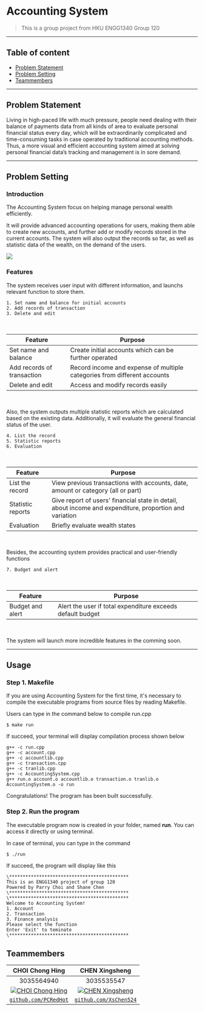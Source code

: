 # Accounting System

> This is a group project from HKU ENGG1340 Group 120

---

## Table of content

- [Problem Statement](#problem-statement)
- [Problem Setting](#problem-setting)
- [Teammembers](#teammembers)

---

## Problem Statement

Living in high-paced life with much pressure, people need dealing with their balance of payments data from all kinds of area to evaluate personal financial status every day, which will be extraordinarily complicated and time-consuming tasks in case operated by traditional accounting methods. Thus, a more visual and efficient accounting system aimed at solving personal financial data’s tracking and management is in sore demand.

---

## Problem Setting


### Introduction


The Accounting System focus on helping manage personal wealth efficiently.

It will provide advanced accounting operations for users, making them able to create new accounts, and further add or modify records stored in the current accounts. The system will also output the records so far, as well as statistic data of the wealth, on the demand of the users.

![](https://img.shields.io/badge/Language-C++-brightgreen.svg)


### Features


The system receives user input with different information, and launchs relevant function to store them.

	1. Set name and balance for initial accounts
	2. Add records of transaction
	3. Delete and edit

&nbsp;

Feature | Purpose
------------- | -------------
Set name and balance  | Create initial accounts which can be further operated
Add records of transaction  | Record income and expense of multiple categories from different accounts
Delete and edit | Access and modify records easily

&nbsp;

Also, the system outputs multiple statistic reports which are calculated based on the existing data. Additionally, it will evaluate the general financial status of the user.

	4. List the record
	5. Statistic reports
	6. Evaluation

&nbsp;

Feature | Purpose
------ | ------
List the record | View previous transactions with accounts, date, amount or category (all or part)
Statistic reports | Give report of users' financial state in detail, about income and expenditure, proportion and variation
Evaluation | Briefly evaluate wealth states

&nbsp;

Besides, the accounting system provides practical and user-friendly functions

	7. Budget and alert

&nbsp;

Feature | Purpose
------ | ------
Budget and alert | Alert the user if total expenditure exceeds default budget

&nbsp;

The system will launch more incredible features in the comming soon.

---

## Usage


### Step 1. Makefile

If you are using Accounting System for the first time, it's necessary to compile the executable programs from source files by reading Makefile.

Users can type in the command below to compile run.cpp

    $ make run

If succeed, your terminal will display compilation process shown below

    g++ -c run.cpp
    g++ -c account.cpp
    g++ -c accountlib.cpp
    g++ -c transaction.cpp
    g++ -c tranlib.cpp
    g++ -c AccountingSystem.cpp
    g++ run.o account.o accountlib.o transaction.o tranlib.o AccountingSystem.o -o run

Congratulations! The program has been built successfully.

### Step 2. Run the program

The executable program now is created in your folder, named **run**. You can access it directly or using terminal.

In case of terminal, you can type in the command

    $ ./run

If succeed, the program will display like this

    \********************************************
    This is an ENGG1340 project of group 120
    Powered by Parry Choi and Shane Chen
    \********************************************
    \********************************************
    Welcome to Accounting System!
    1. Account
    2. Transaction
    3. Finance analysis
    Please select the function
    Enter 'Exit' to teminate
    \********************************************

## Teammembers

| **CHOI Chong Hing** | **CHEN Xingsheng** |
| :---: |:---:|
| 3035564940 | 3035535547 |
| [![CHOI Chong Hing](https://i.imgur.com/elZNX0z.jpg)](https://github.com/PCRedHot)    | [![CHEN Xingsheng](https://i.imgur.com/xasWEFT.jpg)](https://github.com/XsChen524) |
| <a href="https://github.com/PCRedHot" target="_blank">`github.com/PCRedHot`</a> | <a href="https://github.com/XsChen524" target="_blank">`github.com/XsChen524`</a> |
